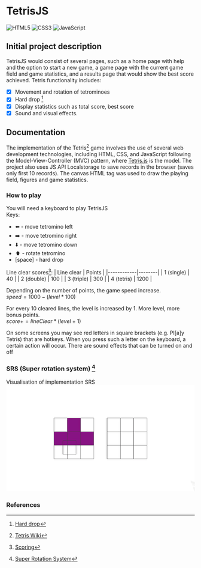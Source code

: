 # TetrisJS
![HTML5](https://img.shields.io/badge/html5-%23E34F26.svg?style=for-the-badge&logo=html5&logoColor=white)
![CSS3](https://img.shields.io/badge/css3-%231572B6.svg?style=for-the-badge&logo=css3&logoColor=white)
![JavaScript](https://img.shields.io/badge/javascript-%23323330.svg?style=for-the-badge&logo=javascript&logoColor=%23F7DF1E)

## Initial project description
TetrisJS would consist of several pages, such as a home page with help and the option to start a new game, a game page with the current game field and game statistics, and a results page that would show the best score achieved. Tetris functionality includes:
- [x] Movement and rotation of tetrominoes
- [x] Hard drop [^3]
- [x] Display statistics such as total score, best score
- [x] Sound and visual effects.

## Documentation
The implementation of the Tetris[^1] game involves the use of several web development technologies, including HTML, CSS, and JavaScript following the Model-View-Controller (MVC) pattern, where [Tetris.js](/scripts/game/Tetris.js) is the model. The project also uses JS API Localstorage to save records in the browser (saves only first 10 records). The canvas HTML tag was used to draw the playing field, figures and game statistics.

### How to play

You will need a keyboard to play TetrisJS <br>
Keys:
- ⬅️ - move tetromino left
- ➡️ - move tetromino right
- ⬇️ - move tetromino down
- ⬆️ - rotate tetromino
- [space] - hard drop

Line clear scores[^4]:
| Line clear | Points |
|------------|--------|
| 1 (single) | 40     |
| 2 (double) | 100    |
| 3 (triple) | 300    |
| 4 (tetris) | 1200   |

Depending on the number of points, the game speed increase.<br>
$speed = 1000 - (level * 100)$<br>

For every 10 cleared lines, the level is increased by 1. More level, more bonus points.<br>
$score += lineClear * (level + 1)$

On some screens you may see red letters in square brackets (e.g. Pl[a]y Tetris) that are hotkeys. When you press such a letter on the keyboard, a certain action will occur. There are sound effects that can be turned on and off

### SRS (Super rotation system) [^2]
Visualisation of implementation SRS
![Visualisation](/img/SRS.gif)

### References
[^1]: [Tetris Wiki](https://tetris.fandom.com/wiki/Tetris_Wiki)
[^2]: [Super Rotation System](https://tetris.fandom.com/wiki/SRS)
[^3]: [Hard drop](https://tetris.fandom.com/wiki/Hard_Drop)
[^4]: [Scoring](https://tetris.wiki/Scoring)
